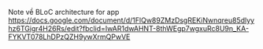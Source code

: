 Note về BLoC architecture for app
https://docs.google.com/document/d/1FlQw89ZMzDsgREKiNwnqreu85dlyyhz6TGigr4H26Rs/edit?fbclid=IwAR1dwAHNT-8thWEgp7wgxuRc8U9n_KA-FYKVT078LhDPzQZH9ywXrmQPwVE
